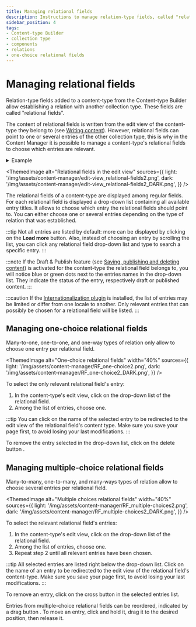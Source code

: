 ```yaml
---
title: Managing relational fields
description: Instructions to manage relation-type fields, called "relational fields", which establish a relation between two content-types.
sidebar_position: 4
tags:
- Content-type Builder
- collection type
- components
- relations
- one-choice relational fields
---
```


# Managing relational fields

Relation-type fields added to a content-type from the Content-type Builder allow establishing a relation with another collection type. These fields are called "relational fields". 

The content of relational fields is written from the edit view of the content-type they belong to (see [Writing content](writing-content.md)). However, relational fields can point to one or several entries of the other collection type, this is why in the Content Manager it is possible to manage a content-type's relational fields to choose which entries are relevant.

<details>
<summary>Example</summary>

In my Strapi admin panel I have created 2 collection types:

- Restaurant, where each entry is a restaurant
- Category, where each entry is a type of restaurant

I want to assign a category to each of my restaurants, therefore I have established a relation between my 2 collection types: restaurants can have one category.

In the Content Manager, from the edit view of my Restaurant entries, I can manage the Category relational field, and choose which entry of Category is relevant for my restaurant.
</details>

<ThemedImage
  alt="Relational fields in the edit view"
  sources={{
    light: '/img/assets/content-manager/edit-view_relational-fields2.png',
    dark: '/img/assets/content-manager/edit-view_relational-fields2_DARK.png',
  }}
/>

The relational fields of a content-type are displayed among regular fields. For each relational field is displayed a drop-down list containing all available entry titles. It allows to choose which entry the relational fields should point to. You can either choose one or several entries depending on the type of relation that was established.

:::tip
Not all entries are listed by default: more can be displayed by clicking on the **Load more** button. Also, instead of choosing an entry by scrolling the list, you can click any relational field drop-down list and type to search a specific entry.
:::

:::note
If the Draft & Publish feature (see [Saving, publishing and deleting content](saving-and-publishing-content.md)) is activated for the content-type the relational field belongs to, you will notice blue or green dots next to the entries names in the drop-down list. They indicate the status of the entry, respectively draft or published content.
:::

:::caution
If the [Internationalization plugin](/user-docs/plugins/strapi-plugins#i18n) is installed, the list of entries may be limited or differ from one locale to another. Only relevant entries that can possibly be chosen for a relational field will be listed.
:::

## Managing one-choice relational fields

Many-to-one, one-to-one, and one-way types of relation only allow to choose one entry per relational field.

<ThemedImage
  alt="One-choice relational fields"
  width="40%"
  sources={{
    light: '/img/assets/content-manager/RF_one-choice2.png',
    dark: '/img/assets/content-manager/RF_one-choice2_DARK.png',
  }}
/>

To select the only relevant relational field's entry:

1. In the content-type's edit view, click on the drop-down list of the relational field.
2. Among the list of entries, choose one.

:::tip
You can click on the name of the selected entry to be redirected to the edit view of the relational field's content type. Make sure you save your page first, to avoid losing your last modifications.
:::

To remove the entry selected in the drop-down list, click on the delete button <Icon name="x" classes="ph-bold"/>.

## Managing multiple-choice relational fields

Many-to-many, one-to-many, and many-ways types of relation allow to choose several entries per relational field.

<ThemedImage
  alt="Multiple choices relational fields"
  width="40%"
  sources={{
    light: '/img/assets/content-manager/RF_multiple-choices2.png',
    dark: '/img/assets/content-manager/RF_multiple-choices2_DARK.png',
  }}
/>

To select the relevant relational field's entries:

1. In the content-type's edit view, click on the drop-down list of the relational field.
2. Among the list of entries, choose one.
3. Repeat step 2 until all relevant entries have been chosen.

:::tip
All selected entries are listed right below the drop-down list. Click on the name of an entry to be redirected to the edit view of the relational field's content-type. Make sure you save your page first, to avoid losing your last modifications.
:::

To remove an entry, click on the cross button <Icon name="x" classes="ph-bold" /> in the selected entries list.

Entries from multiple-choice relational fields can be reordered, indicated by a drag button <Icon name="dots-six-vertical" classes="ph-bold"/>. To move an entry, click and hold it, drag it to the desired position, then release it.
